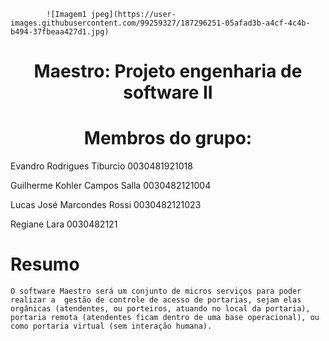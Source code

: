 			![Imagem1 jpeg](https://user-images.githubusercontent.com/99259327/187296251-05afad3b-a4cf-4c4b-b494-37fbeaa427d1.jpg) 

# <h1 align="center"> Maestro: Projeto engenharia de software II </h1>
# <h1 align="center"> Membros do grupo: </h1>
Evandro Rodrigues Tiburcio   	0030481921018

Guilherme Kohler Campos Salla   0030482121004

Lucas José Marcondes Rossi   	0030482121023

Regiane Lara          		0030482121

# Resumo

	O software Maestro será um conjunto de micros serviços para poder realizar a  gestão de controle de acesso de portarias, sejam elas orgânicas (atendentes, ou porteiros, atuando no local da portaria), portaria remota (atendentes ficam dentro de uma base operacional), ou como portaria virtual (sem interação humana).
